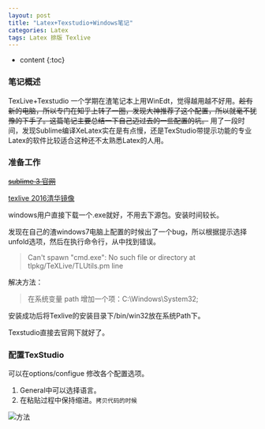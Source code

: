 ```yaml
---
layout: post
title: "Latex+Texstudio+Windows笔记"
categories: Latex
tags: Latex 排版 Texlive
---
```


* content
{:toc}

### 笔记概述

TexLive+Texstudio
一个学期在渣笔记本上用WinEdt，觉得越用越不好用。~~趁有新的电脑，所以专门在知乎上转了一圈，发现大神推荐了这个配置，所以就毫不犹豫的下手了。这篇笔记主要总结一下自己迈过去的一些配置的坑。~~ 用了一段时间，发现Sublime编译XeLatex实在是有点慢，还是TexStudio带提示功能的专业Latex的软件比较适合这种还不太熟悉Latex的人用。




### 准备工作
~~[sublime 3 官网](http://www.sublimetext.com/blog/articles/sublime-text-3-build-3103)~~


[texlive 2016清华镜像](https://mirrors.tuna.tsinghua.edu.cn/CTAN/systems/texlive/tlnet/)

windows用户直接下载一个.exe就好，不用去下源包。安装时间较长。

发现在自己的渣windows7电脑上配置的时候出了一个bug，所以根据提示选择unfold选项，然后在执行命令行，从中找到错误。 

> Can't spawn "cmd.exe": No such file or directory at tlpkg/TeXLive/TLUtils.pm line

解决方法：

> 在系统变量 path 增加一个项：C:\Windows\System32;

安装成功后将Texlive的安装目录下/bin/win32放在系统Path下。

Texstudio直接去官网下就好了。

### 配置TexStudio
可以在options/configue 修改各个配置选项。

1. General中可以选择语言。
2. 在粘贴过程中保持缩进。`拷贝代码的时候`

![方法](https://pic3.zhimg.com/9f3f519fd18b54dc77ae841714a9501e_b.png)
